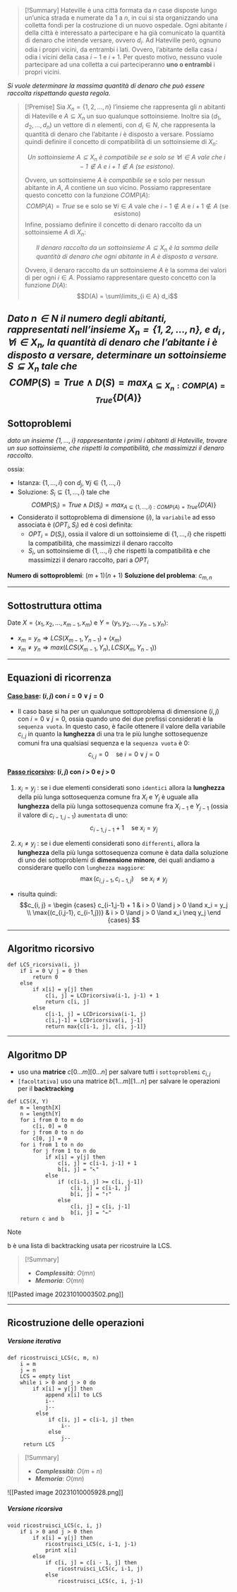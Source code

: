 
>[!Summary]
>Hateville è una città formata da $n$ case disposte lungo un’unica strada e numerate da $1$ a $n$, in cui si sta organizzando una colletta fondi per la costruzione di un nuovo ospedale. 
>Ogni abitante $i$ della città è interessato a partecipare e ha già comunicato la quantità di denaro che intende versare, ovvero $d_i$. 
>Ad Hateville però, ognuno odia i propri vicini, da entrambi i lati. 
>Ovvero, l’abitante della casa $i$ odia i vicini della casa $i − 1$ e $i + 1$. Per questo motivo, nessuno vuole partecipare ad una colletta a cui parteciperanno **uno o entrambi** i propri vicini. 

*Si vuole determinare la massima quantità di denaro che può essere raccolta rispettando questa regola.*

>[!Premise]
>Sia $X_n = \{1, 2, . . . , n\}$ l’insieme che rappresenta gli $n$ abitanti di Hateville e $A ⊆ X_n$ un suo qualunque sottoinsieme. Inoltre sia $(d_1, d_2, . . . , d_n)$ un vettore di $n$ elementi, con $d_i ∈ N$, che rappresenta la quantità di denaro che l’abitante $i$ è disposto a versare.
>Possiamo quindi definire il concetto di compatibilità di un sottoinsieme di $X_n$:
>
>*<center>Un sottoinsieme $A ⊆ X_n$ è compatibile se e solo se $∀i ∈ A$ vale che $i − 1 \not\in A$ e $i + 1 \not\in A$ (se esistono).</center>*
>
>Ovvero, un sottoinsieme $A$ è $compatibile$ se e solo per nessun abitante in $A$, $A$ contiene un suo vicino. Possiamo rappresentare questo concetto con la funzione $COMP(A)$:
>$$COMP(A) = True \text{ se e solo se } ∀i ∈ A \text{ vale che } i − 1 \not\in A \text{ e } i + 1 \not\in A \text{ (se esistono) }$$
>Infine, possiamo definire il concetto di denaro raccolto da un sottoinsieme $A$ di $X_n$:
>
>*<center>Il denaro raccolto da un sottoinsieme $A ⊆ X_n$ è la somma delle quantità di denaro che ogni abitante in $A$ è disposto a versare.</center>*
>
>Ovvero, il denaro raccolto da un sottoinsieme $A$ è la somma dei valori di per ogni $i ∈ A$. Possiamo rappresentare questo concetto con la funzione $D(A)$: $$D(A) = \sum\limits_{i ∈ A} d_i$$

*Dato $n ∈ N$ il numero degli abitanti, rappresentati nell’insieme $X_n = \{1, 2, . . . , n\}$, e $d_i$ , $∀i ∈ X_n$, la quantità di denaro che l’abitante $i$ è disposto a versare, determinare un sottoinsieme $S ⊆ X_n$ tale che*
$$COMP(S) = T rue ∧ D(S) = max_{A⊆X_n: COMP(A)=True} \{D(A)\}$$
---
## Sottoproblemi

*dato un insieme $\{1, . . . , i\}$ rappresentante i primi i abitanti di Hateville, trovare un suo sottoinsieme, che rispetti la compatibilità, che massimizzi il denaro raccolto.*

ossia: 
- Istanza: $\{1, . . . , i\}$ con $d_j$, $∀j ∈ \{1, . . . , i\}$
- Soluzione: $S_i ⊆ \{1, . . . , i\}$ tale che $$COMP(S_i) = T rue ∧ D(S_i) = max_{A⊆\{1,...,i\}: COMP(A)=True} \{D(A)\}$$
- Considerato il sottoproblema di dimensione $(i)$, la `variabile` ad esso associata è $(OPT_i , S_i)$ ed è così definita:
	- $OPT_i = D(S_i)$, ossia il valore di un sottoinsieme di $\{1, . . . , i\}$ che rispetti la compatibilità, che massimizzi il denaro raccolto
	- $S_i$, un sottoinsieme di $\{1, . . . , i\}$ che rispetti la compatibilità e che massimizzi il denaro raccolto, pari a $OPT_i$

**Numero di sottoproblemi**: $(m+1)(n+1)$
**Soluzione del problema**: $c_{m, n}$

---
## Sottostruttura ottima

Date $X=⟨x_1, x_2, …, x_{m-1}, x_m⟩$ e $Y=⟨y_1, y_2, …, y_{n-1}, y_n⟩$:

- $x_m = y_n \Rightarrow LCS(X_{m-1}, Y_{n-1}) + ⟨x_m⟩$
- $x_m \neq y_n \Rightarrow max(LCS(X_{m-1}, Y_{n}), LCS(X_{m}, Y_{n-1}))$ 

---
## Equazioni di ricorrenza
#### <u>**Caso base**</u>: $(i, j)$ con $i = 0 ∨ j = 0$
- Il caso base si ha per un qualunque sottoproblema di dimensione $(i, j)$ con $i = 0 \lor j = 0$, ossia quando uno dei due prefissi considerati è la `sequenza vuota`.
	In questo caso, è facile ottenere il valore della variabile $c_{i,j}$ in quanto la **lunghezza** di una tra le più lunghe sottosequenze comuni fra una qualsiasi sequenza e la `sequenza vuota` è 0:
$$ c_{i,j} = 0 \quad\text{se } i = 0 \lor j = 0 $$

#### <u>**Passo ricorsivo**</u>: $(i, j)$ con $i$ > 0 e $j$ > 0
1. $x_i = y_j$ : 
	se i due elementi considerati sono `identici` allora la **lunghezza** della più lunga sottosequenza comune fra $X_i$ e $Y_j$ è uguale alla **lunghezza** della più lunga sottosequenza comune fra $X_{i−1}$ e $Y_{j−1}$ (ossia il valore di $c_{i−1,j−1}$) `aumentata` di uno:
$$c_{i-1,j-1} + 1 \quad\text{se } x_i = y_j$$

2. $x_i \neq y_j$ : 
	se i due elementi considerati sono `differenti`, allora la **lunghezza** della più lunga sottosequenza comune è data dalla soluzione di uno dei sottoproblemi di **dimensione minore**, dei quali andiamo a considerare quello con `lunghezza maggiore`: 
$$\max{(c_{i,j-1}, c_{i-1,j})} \quad\text{se } x_i \neq y_j$$
- risulta quindi:
$$c_{i, j} = 
\begin {cases} 
c_{i-1,j-1} + 1 & i > 0 \land j > 0 \land x_i = y_j \\
\max{(c_{i,j-1}, c_{i-1,j})} & i > 0 \land j > 0 \land x_i \neq y_j
\end {cases}
$$
---
## Algoritmo ricorsivo

``` Pseudocodice TI:"LCS_ricorsiva" "FOLD"
def LCS_ricorsiva(i, j)
	if i = 0 ⋁ j = 0 then 
		return 0 
	else 
		if x[i] = y[j] then 
			c[i, j] = LCDricorsiva(i-1, j-1) + 1 
			return c[i, j] 
		else 
			c[i-1, j] = LCDricorsiva(i-1, j) 
			c[i,j-1] = LCDricorsiva(i, j-1) 
			return max{c[i-1, j], c[i, j-1]}
```

---
## Algoritmo DP

- uso una **matrice** $c[0...m][0...n]$ per salvare tutti i `sottoproblemi` $c_{i, j}$
- `[facoltativa]` uso una matrice $b[1...m][1...n]$ per salvare le operazioni per il **backtracking**

``` Pseudocodice TI:"LCS" "FOLD"
def LCS(X, Y) 
	m = length[X]
	n = length[Y]
	for i from 0 to m do
		c[i, 0] = 0
	for j from 0 to n do
		c[0, j] = 0
	for i from 1 to n do
		for j from 1 to n do
			if x[i] = y[j] then
				c[i, j] = c[i-1, j-1] + 1
				b[i, j] = "↖"
			else
				if (c[i-1, j] >= c[i, j-1])
					c[i, j] = c[i-1, j]
					b[i, j] = "↑"
				else 
					c[i, j] = c[i, j-1]
					b[i, j] = "←"
	return c and b
```

>[!Note]
>b è una lista di backtracking usata per ricostruire la LCS.

> [!Summary]
> - ***Complessità***: $O(mn)$
> - ***Memoria***: $O(mn)$

![[Pasted image 20231010003502.png]]


---
## Ricostruzione delle operazioni

##### Versione iterativa

``` Pseudocodice TI:"ricostruisci_LCS" "FOLD"
def ricostruisci_LCS(c, m, n)
	i = m
	j = n
	LCS = empty list
	while i > 0 and j > 0 do
		if x[i] = y[j] then
			append x[i] to LCS
			i--
			j--
		 else
			 if c[i, j] = c[i-1, j] then
				 i--
			 else
				 j--
	 return LCS
```

> [!Summary]
> - ***Complessità***: $O(m + n)$
> - ***Memoria***: $O(mn)$


![[Pasted image 20231010005928.png]]

##### Versione ricorsiva

``` Pseudocodice TI:"ricostruisci_LCS" "FOLD"
void ricostruisci_LCS(c, i, j)
	if i > 0 and j > 0 then
		if x[i] = y[j] then
			ricostruisci_LCS(c, i-1, j-1)
			print x[i]
		else
			if c[i, j] = c[i - 1, j] then
				ricostruisci_LCS(c, i-1, j)
			else
				ricostruisci_LCS(c, i, j-1)
```
